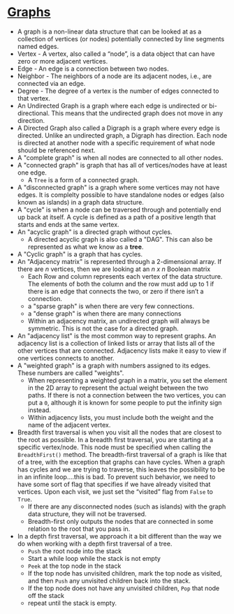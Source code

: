 # [Graphs](https://codefellows.github.io/common_curriculum/data_structures_and_algorithms/Code_401/class-35/resources/graphs.html)
- A graph is a non-linear data structure that can be looked at as a collection of vertices (or nodes) potentially connected by line segments named edges.
- Vertex - A vertex, also called a “node”, is a data object that can have zero or more adjacent vertices.
- Edge - An edge is a connection between two nodes.
- Neighbor - The neighbors of a node are its adjacent nodes, i.e., are connected via an edge.
- Degree - The degree of a vertex is the number of edges connected to that vertex.
- An Undirected Graph is a graph where each edge is undirected or bi-directional. This means that the undirected graph does not move in any direction.
- A Directed Graph also called a Digraph is a graph where every edge is directed. Unlike an undirected graph, a Digraph has direction. Each node is directed at another node with a specific requirement of what node should be referenced next.
- A "complete graph" is when all nodes are connected to all other nodes.
- A "connected graph" is graph that has all of vertices/nodes have at least one edge.
  - A `Tree` is a form of a connected graph.
- A "disconnected graph" is a graph where some vertices may not have edges. It is complelty possible to have standalone nodes or edges (also known as islands) in a graph data structure.
- A "cycle" is when a node can be traversed through and potentially end up back at itself. A cycle is defined as a path of a positive length that starts and ends at the same vertex.
- An "acyclic graph" is a directed graph without cycles.
  - A directed acyclic graph is also called a "DAG". This can also be represented as what we know as a **tree**.
- A "Cyclic graph" is a graph that has cycles.
- An "Adjacency matrix" is represented through a 2-dimensional array. If there are *n* vertices, then we are looking at an *n x n* Boolean matrix
  - Each Row and column represents each vertex of the data structure. The elements of both the column and the row must add up to 1 if there is an edge that connects the two, or zero if there isn’t a connection.
  - a "sparse graph" is when there are very few connections. 
  - a "dense graph" is when there are many connections
  - Within an adjacency matrix, an undirected graph will always be symmetric. This is not the case for a directed graph.
- An "adjacency list" is the most common way to represent graphs. An adjacency list is a collection of linked lists or array that lists all of the other vertices that are connected. Adjacency lists make it easy to view if one vertices connects to another.
- A "weighted graph" is a graph with numbers assigned to its edges. These numbers are called "weights". 
  - When representing a weighted graph in a matrix, you set the element in the 2D array to represent the actual weight between the two paths. If there is not a connection between the two vertices, you can put a `0`, although it is known for some people to put the infinity sign instead.
  - Within adjacency lists, you must include both the weight and the name of the adjacent vertex.
- Breadth first traversal is when you visit all the nodes that are closest to the root as possible. In a breadth first traversal, you are starting at a specific vertex/node. This node must be specified when calling the `BreadthFirst()` method. The breadth-first traversal of a graph is like that of a tree, with the exception that graphs can have cycles. When a graph has cycles and we are trying to traverse, this leaves the possibility to be in an infinite loop….this is bad. To prevent such behavior, we need to have some sort of flag that specifies if we have already visited that vertices. Upon each visit, we just set the “visited” flag from `False` to `True`.
  - If there are any disconnected nodes (such as islands) with the graph data structure, they will not be traversed.
  - Breadth-first only outputs the nodes that are connected in some relation to the root that you pass in.
- In a depth first traversal, we approach it a bit different than the way we do when working with a depth first traversal of a tree.
  - `Push` the root node into the stack
  - Start a while loop while the stack is not empty
  - `Peek` at the top node in the stack
  - If the top node has unvisited children, mark the top node as visited, and then `Push` any unvisited children back into the stack.
  - If the top node does not have any unvisited children, `Pop` that node off the stack
  - repeat until the stack is empty.
